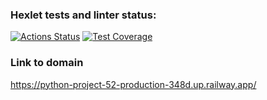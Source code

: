 ### Hexlet tests and linter status:
[![Actions Status](https://github.com/MatveiKhmyzov/python-project-52/workflows/hexlet-check/badge.svg)](https://github.com/MatveiKhmyzov/python-project-52/actions)
[![Test Coverage](https://api.codeclimate.com/v1/badges/ef621430ca780e48ccf3/test_coverage)](https://codeclimate.com/github/MatveiKhmyzov/python-project-52/test_coverage)
### Link to domain
https://python-project-52-production-348d.up.railway.app/